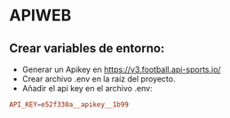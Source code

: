 # APIWEB

## Crear variables de entorno:

- Generar un Apikey en https://v3.football.api-sports.io/
- Crear archivo .env en la raíz del proyecto.
- Añadir el api key en el archivo .env:

```conf
API_KEY=e52f330a__apikey__1b99
```

